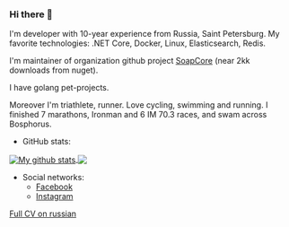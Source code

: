 ### Hi there 👋
I'm developer with 10-year experience from Russia, Saint Petersburg. 
My favorite technologies: .NET Core, Docker, Linux, Elasticsearch, Redis. 

I'm maintainer of organization github project [SoapCore](https://github.com/DigDes/SoapCore) (near 2kk downloads from nuget).

I have golang pet-projects. 

Moreover I'm triathlete, runner. Love cycling, swimming and running. I finished 7 marathons, Ironman and 6 IM 70.3 races, and swam across Bosphorus.

* GitHub stats:  
<a href="https://github.com/anuraghazra/github-readme-stats">
  <img align="center" src="https://github-readme-stats.vercel.app/api?username=kotovaleksandr&show_icons=true&line_height=27&include_all_commits=true" alt="My github stats" />
</a>  
<a href="https://github.com/anuraghazra/github-readme-stats">
  <!-- Change the `github-readme-stats.anuraghazra1.vercel.app` to `github-readme-stats.vercel.app`  -->
  <img align="center" src="https://github-readme-stats.vercel.app/api/top-langs/?username=kotovaleksandr" />
</a>

* Social networks:
    * [Facebook](https://www.facebook.com/destroy.everything.you.touch.today/)
    * [Instagram](https://www.instagram.com/destroy_everything_you_touch/)

[Full CV on russian](https://career.habr.com/kotov-a-48266)
<!--
**kotovaleksandr/kotovaleksandr** is a ✨ _special_ ✨ repository because its `README.md` (this file) appears on your GitHub profile.

Here are some ideas to get you started:

- 🔭 I’m currently working on ...
- 🌱 I’m currently learning ...
- 👯 I’m looking to collaborate on ...
- 🤔 I’m looking for help with ...
- 💬 Ask me about ...
- 📫 How to reach me: ...
- 😄 Pronouns: ...
- ⚡ Fun fact: ...
-->
